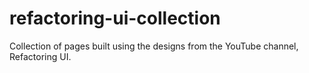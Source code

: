 # refactoring-ui-collection
Collection of pages built using the designs from the YouTube channel, Refactoring UI.
